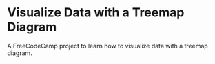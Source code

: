 # Visualize Data with a Treemap Diagram

A FreeCodeCamp project to learn how to visualize data with a treemap diagram.
